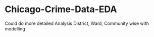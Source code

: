 # Chicago-Crime-Data-EDA

Could do more detailed Analysis District, Ward, Community wise with modelling
